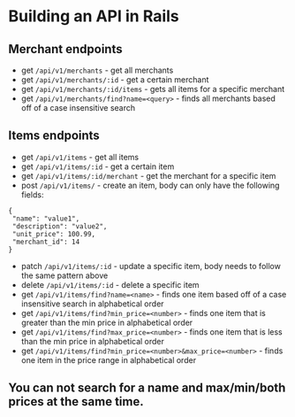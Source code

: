 # Building an API in Rails

## Merchant endpoints
* get `/api/v1/merchants` - get all merchants
* get `/api/v1/merchants/:id` - get a certain merchant
* get `/api/v1/merchants/:id/items` - gets all items for a specific merchant
* get `/api/v1/merchants/find?name=<query>` - finds all merchants based off of a case insensitive search

## Items endpoints
* get `/api/v1/items` - get all items
* get `/api/v1/items/:id` - get a certain item
* get `/api/v1/items/:id/merchant` - get the merchant for a specific item
* post `/api/v1/items/` - create an item, body can only have the following fields:<br>
```
{
 "name": "value1",
 "description": "value2",
 "unit_price": 100.99,
 "merchant_id": 14
}
```
* patch `/api/v1/items/:id` - update a specific item, body needs to follow the same pattern above
* delete `/api/v1/items/:id` - delete a specific item
* get `/api/v1/items/find?name=<name>` - finds one item based off of a case insensitive search in alphabetical order
* get `/api/v1/items/find?min_price=<number>` - finds one item that is greater than the min price in alphabetical order
* get `/api/v1/items/find?max_price=<number>` - finds one item that is less than the min price in alphabetical order
* get `/api/v1/items/find?min_price=<number>&max_price=<number>` - finds one item in the price range in alphabetical order
## You can not search for a name and max/min/both prices at the same time.
